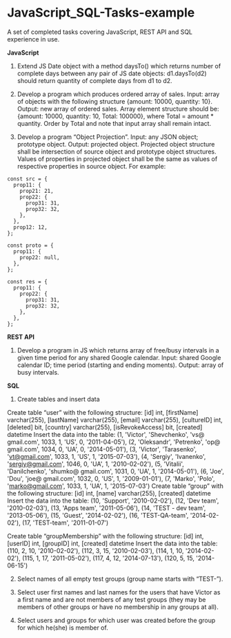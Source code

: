 # JavaScript_SQL-Tasks-example
A set of completed tasks covering JavaScript, REST API and  SQL experience in use.


**JavaScript**
1. Extend JS Date object with a method daysTo() which returns number of complete days between any pair of JS date objects: 
d1.daysTo(d2) should return quantity of complete days from d1 to d2.

2. Develop a program which produces ordered array of sales. 
Input: array of objects with the following structure {amount: 10000, quantity: 10}. Output: new array of ordered sales. 
Array element structure should be: {amount: 10000, quantity: 10, Total: 100000}, where Total = amount * quantity. 
Order by Total and note that input array shall remain intact.

3. Develop a program “Object Projection”. Input: any JSON object; prototype object. Output: projected object. 
Projected object structure shall be intersection of source object and prototype object structures. 
Values of properties in projected object shall be the same as values of respective properties in source object. 
For example: 
```
const src = {
  prop11: {
    prop21: 21,
    prop22: {
      prop31: 31,
      prop32: 32,
    },
  },
  prop12: 12,
};

const proto = {
  prop11: {
    prop22: null,
  },
};

const res = {
  prop11: {
    prop22: {
      prop31: 31,
      prop32: 32,
    },
  },
};
```

**REST API**
1. Develop a program in JS which returns array of free/busy intervals in a given time period for any shared Google calendar. 
Input: shared Google calendar ID; time period (starting and ending moments). Output: array of busy intervals.


**SQL**
1. Create tables and insert data

Create table “user” with the following structure:
[id] int,
	[firstName] varchar(255),
	[lastName] varchar(255),
	[email] varchar(255),
	[cultureID] int,
	[deleted] bit,
	[country] varchar(255),
	[isRevokeAccess] bit,
	[created] datetime
Insert the data into the table:
(1, 'Victor', 'Shevchenko', 'vs@ gmail.com', 1033, 1, 'US', 0, '2011-04-05'),
	(2, 'Oleksandr', 'Petrenko', 'op@ gmail.com', 1034, 0, 'UA', 0, '2014-05-01'),
	(3, 'Victor', 'Tarasenko', 'vt@gmail.com', 1033, 1, 'US', 1, '2015-07-03'),
	(4, 'Sergiy', 'Ivanenko', 'sergiy@gmail.com', 1046, 0, 'UA', 1, '2010-02-02'),
	(5, 'Vitalii', 'Danilchenko', 'shumko@ gmail.com', 1031, 0, 'UA', 1, '2014-05-01'),
	(6, 'Joe', 'Dou', 'joe@ gmail.com', 1032, 0, 'US', 1, '2009-01-01'),
	(7, 'Marko', 'Polo', 'marko@gmail.com', 1033, 1, 'UA', 1, '2015-07-03')
Create table “group” with the following structure:
[id] int,
	[name] varchar(255),
	[created] datetime
Insert the data into the table:
(10, 'Support', '2010-02-02'),
	(12, 'Dev team', '2010-02-03'),
	(13, 'Apps team', '2011-05-06'),
	(14, 'TEST - dev team', '2013-05-06'),
	(15, 'Guest', '2014-02-02'),
	(16, 'TEST-QA-team', '2014-02-02'),
	(17, 'TEST-team', '2011-01-07')

Create table “groupMembership” with the following structure:
[id] int,
	[userID] int,
	[groupID] int,
	[created] datetime
Insert the data into the table:
(110, 2, 10, '2010-02-02'),
	(112, 3, 15, '2010-02-03'),
	(114, 1, 10, '2014-02-02'),
	(115, 1, 17, '2011-05-02'),
	(117, 4, 12, '2014-07-13'),
	(120, 5, 15, '2014-06-15')

2. Select names of all empty test groups (group name starts with “TEST-”).

3. Select user first names and last names for the users that have Victor as a first name and are not members of any test groups 
(they may be members of other groups or have no membership in any groups at all).

4. Select users and groups for which user was created before the group for which he(she) is member of.
